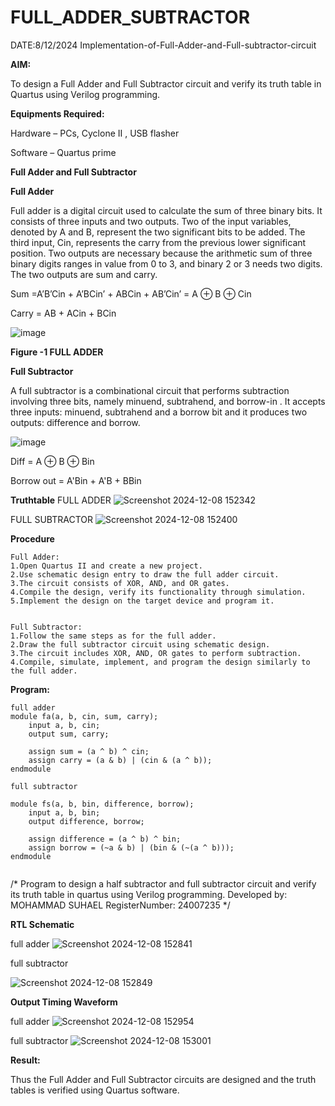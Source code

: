 # FULL_ADDER_SUBTRACTOR
DATE:8/12/2024
Implementation-of-Full-Adder-and-Full-subtractor-circuit

**AIM:**

To design a Full Adder and Full Subtractor circuit and verify its truth table in Quartus using Verilog programming.

**Equipments Required:**

Hardware – PCs, Cyclone II , USB flasher

Software – Quartus prime

**Full Adder and Full Subtractor**

**Full Adder**

Full adder is a digital circuit used to calculate the sum of three binary bits. It consists of three inputs and two outputs. Two of the input variables, denoted by A and B, represent the two significant bits to be added. The third input, Cin, represents the carry from the previous lower significant position. Two outputs are necessary because the arithmetic sum of three binary digits ranges in value from 0 to 3, and binary 2 or 3 needs two digits. The two outputs are sum and carry.

Sum =A’B’Cin + A’BCin’ + ABCin + AB’Cin’ = A ⊕ B ⊕ Cin 

Carry = AB + ACin + BCin

![image](https://github.com/naavaneetha/FULL_ADDER_SUBTRACTOR/assets/154305477/0f30ba51-5ffb-4198-845f-18e054f675e7)

**Figure -1 FULL ADDER**

**Full Subtractor**

A full subtractor is a combinational circuit that performs subtraction involving three bits, namely minuend, subtrahend, and borrow-in . It accepts three inputs: minuend, subtrahend and a borrow bit and it produces two outputs: difference and borrow.

![image](https://github.com/naavaneetha/FULL_ADDER_SUBTRACTOR/assets/154305477/02b24f51-ab51-4304-9ad6-7b81ffc1ead5)

Diff = A ⊕ B ⊕ Bin 

Borrow out = A'Bin + A'B + BBin

**Truthtable**
FULL ADDER
![Screenshot 2024-12-08 152342](https://github.com/user-attachments/assets/391f2c28-0d9f-4549-b763-342d4c3923e2)







FULL SUBTRACTOR
![Screenshot 2024-12-08 152400](https://github.com/user-attachments/assets/c983b445-a7d5-43a2-8603-7c8029e4f820)




**Procedure**
```
Full Adder:
1.Open Quartus II and create a new project.
2.Use schematic design entry to draw the full adder circuit. 
3.The circuit consists of XOR, AND, and OR gates. 
4.Compile the design, verify its functionality through simulation. 
5.Implement the design on the target device and program it.

```

```

Full Subtractor:
1.Follow the same steps as for the full adder. 
2.Draw the full subtractor circuit using schematic design. 
3.The circuit includes XOR, AND, OR gates to perform subtraction. 
4.Compile, simulate, implement, and program the design similarly to the full adder.

```

**Program:**
```
full adder
module fa(a, b, cin, sum, carry);
    input a, b, cin;
    output sum, carry;

    assign sum = (a ^ b) ^ cin;         
    assign carry = (a & b) | (cin & (a ^ b)); 
endmodule
```


```
full subtractor

module fs(a, b, bin, difference, borrow);
    input a, b, bin;
    output difference, borrow;

    assign difference = (a ^ b) ^ bin; 
    assign borrow = (~a & b) | (bin & (~(a ^ b))); 
endmodule


```
/* Program to design a half subtractor and full subtractor circuit and verify its truth table in quartus using Verilog programming. Developed by: MOHAMMAD SUHAEL RegisterNumber: 24007235
*/

**RTL Schematic**

full adder
![Screenshot 2024-12-08 152841](https://github.com/user-attachments/assets/17534df1-2ab9-4005-be5d-3941abe94df9)


full subtractor

![Screenshot 2024-12-08 152849](https://github.com/user-attachments/assets/d321b248-509e-4e2f-8e51-af672572fd2f)


**Output Timing Waveform**


full adder
![Screenshot 2024-12-08 152954](https://github.com/user-attachments/assets/1c42a293-a6df-40ff-9a28-73fd6c781a66)


full subtractor
![Screenshot 2024-12-08 153001](https://github.com/user-attachments/assets/0e8aa249-569a-4218-a2f7-ddbfe2de781b)



**Result:**

Thus the Full Adder and Full Subtractor circuits are designed and the truth tables is verified using Quartus software.



